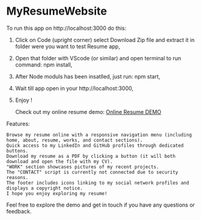 # MyResumeWebsite
To run this app on http://localhost:3000 do this:
1. Click on Code (upright corner) select Download Zip file and extract it in folder were you want to test Resume app,
2. Open that folder with VScode (or similar) and open terminal to run command: npm install,
3. After Node moduls has been insatlled, just run: npm start,
4. Wait till app open in your http://localhost:3000,
5. Enjoy !

   Check out my online resume demo: [Online Resume DEMO](https://app.netlify.com/sites/zlatkoresume/forms)

Features:

    Browse my resume online with a responsive navigation menu (including home, about, resume, works, and contact sections).
    Quick access to my LinkedIn and GitHub profiles through dedicated buttons.
    Download my resume as a PDF by clicking a button (it will both download and open the file with my CV).
    "WORK" section showcases pictures of my recent projects.
    The "CONTACT" script is currently not connected due to security reasons.
    The footer includes icons linking to my social network profiles and displays a copyright notice.
    I hope you enjoy exploring my resume!

Feel free to explore the demo and get in touch if you have any questions or feedback.
